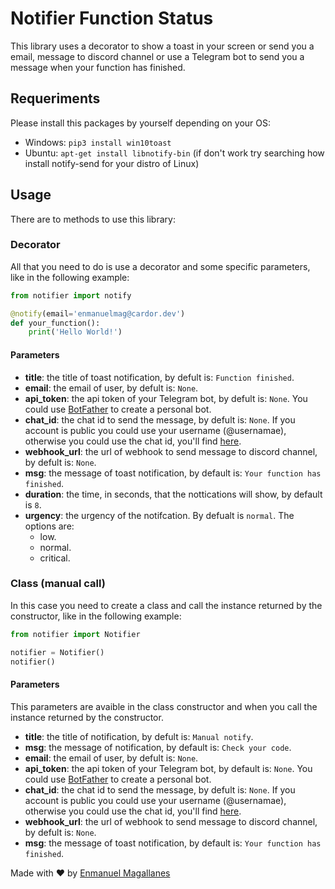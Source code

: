 # Notifier Function Status
This library uses a decorator to show a toast in your screen or send you a email, message to discord channel or use a Telegram bot to send you a message when your function has finished.

## Requeriments

Please install this packages by yourself depending on your OS:

- Windows: ```pip3 install win10toast```
- Ubuntu: ```apt-get install libnotify-bin``` (if don't work try searching how install notify-send for your distro of Linux)

## Usage
There are to methods to use this library:

### Decorator

All that you need to do is use a decorator and some specific parameters, like in the following example:

```python 
from notifier import notify

@notify(email='enmanuelmag@cardor.dev')
def your_function():
    print('Hello World!')
```

#### Parameters
- **title**: the title of toast notification, by defult is: `Function finished`.
- **email**: the email of user, by defult is: `None`.
- **api_token**: the api token of your Telegram bot, by defult is: `None`. You could use [BotFather](https://t.me/botfather) to create a personal bot.
- **chat_id**: the chat id to send the message, by defult is: `None`. If you account is public you could use your username (@usernamae), otherwise you could use the chat id, you'll find [here](https://t.me/username_to_id_bot).
- **webhook_url**: the url of webhook to send message to discord channel, by defult is: `None`.
- **msg**: the message of toast notification, by default is: `Your function has finished`.
- **duration**: the time, in seconds, that the nottications will show, by default is `8`.
- **urgency**: the urgency of the notifcation. By defualt is `normal`. The options are:
  - low.
  - normal.
  - critical.

### Class (manual call)
In this case you need to create a class and call the instance returned by the constructor, like in the following example:

```python
from notifier import Notifier

notifier = Notifier()
notifier()
```

#### Parameters
This parameters are avaible in the class constructor and when you call the instance returned by the constructor.

- **title**: the title of notification, by defult is: `Manual notify`.
- **msg**: the message of notification, by default is: `Check your code`.
- **email**: the email of user, by defult is: `None`.
- **api_token**: the api token of your Telegram bot, by default is: `None`. You could use [BotFather](https://t.me/botfather) to create a personal bot.
- **chat_id**: the chat id to send the message, by defult is: `None`. If you account is public you could use your username (@usernamae), otherwise you could use the chat id, you'll find [here](https://t.me/username_to_id_bot).
- **webhook_url**: the url of webhook to send message to discord channel, by defult is: `None`.
- **msg**: the message of toast notification, by default is: `Your function has finished`.


Made with ❤️ by [Enmanuel Magallanes](https://cardor.dev)
